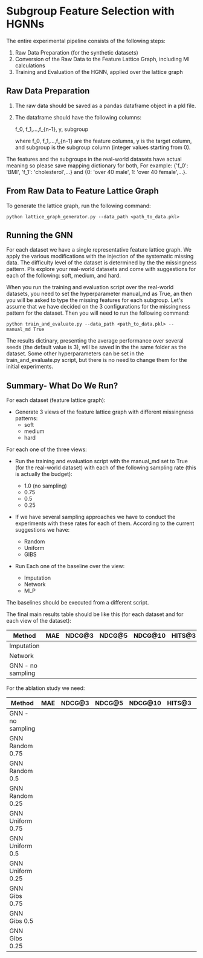 
# Subgroup Feature Selection with HGNNs
The entire experimental pipeline consists of the following steps:
1. Raw Data Preparation (for the synthetic datasets)
2. Conversion of the Raw Data to the Feature Lattice Graph, including MI calculations
3. Training and Evaluation of the HGNN, applied over the lattice graph

## Raw Data Preparation
1. The raw data should be saved as a pandas dataframe object in a pkl file.
2. The dataframe should have the following columns:

    f_0, f_1,...,f_{n-1}, y, subgroup

    where f_0, f_1,...,f_{n-1} are the feature columns, y is the target column, and subgroup is the subgroup column 
(integer values starting from 0).

The features and the subgroups in the real-world datasets have actual meaning so please save mapping dictionary for both, 
For example: {'f_0': 'BMI', 'f_1': 'cholesterol',...} and {0: 'over 40 male', 1: 'over 40 female',...}.

## From Raw Data to Feature Lattice Graph
To generate the lattice graph, run the following command:

```python lattice_graph_generator.py --data_path <path_to_data.pkl>```


## Running the GNN
For each dataset we have a single representative feature lattice graph. We apply the various modifications
with the injection of the systematic missing data. The difficulty level of the dataset is determined by the
the missingness pattern. Pls explore your real-world datasets and come with suggestions for each of the following:
soft, medium, and hard.

When you run the training and evaluation script over the real-world datasets, you need to set the 
hyperparameter manual_md as True, an then you will be asked to type the missing features  for each subgroup.
Let's assume that we have decided on the 3 configurations for the missingness pattern for the dataset.
Then you will need to run the following command:

```python train_and_evaluate.py --data_path <path_to_data.pkl> --manual_md True```

The results dictinary, presenting the average performance over several seeds (the default value 
is 3), will be saved in the the same folder as the dataset.
Some other hyperparameters can be set in the train_and_evaluate.py script, but there is
no need to change them for the initial experiments.

## Summary- What Do We Run? 
For each dataset (feature lattice graph):

- Generate 3 views of the feature lattice graph with different missingness patterns:
    - soft
    - medium
    - hard

For each one of the three views:
- Run the training and evaluation script with the manual_md set to True (for the real-world 
dataset) with each of the following sampling rate (this is actually the budget):
    - 1.0 (no sampling) 
    - 0.75
    - 0.5 
    - 0.25

- If we have several sampling approaches we have to conduct the experiments with these rates 
for each of them. According to the current suggestions we have:
  - Random
  - Uniform
  - GIBS


- Run Each one of the baseline over the view:
    - Imputation
    - Network
    - MLP

The baselines should be executed from a different script.

The final main results table should be like this (for each dataset and for each view of the dataset):

| Method                                 | MAE | NDCG@3 | NDCG@5 | NDCG@10 | HITS@3 | HITS@5 | HITS@10 |
|----------------------------------------| ------ | ------ | ------ | ------ | ------ | ------ | ------ |
| Imputation                             |   |   |    |    |   |    |    |
| Network                                |   |   |    |    |   |    |    |
| GNN - no sampling                      |   |   |    |    |   |    |    |


For the ablation study we need:

| Method            | MAE | NDCG@3 | NDCG@5 | NDCG@10 | HITS@3 | HITS@5 | HITS@10 |
|-------------------| ------ | ------ | ------ | ------ | ------ | ------ | ------ |
| GNN - no sampling |   |   |    |    |   |    |    |
| GNN Random 0.75   |   |   |    |    |   |    |    |
| GNN Random 0.5    |   |   |    |    |   |    |    |
| GNN Random 0.25   |   |   |    |    |   |    |    |
| GNN Uniform 0.75  |   |   |    |    |   |    |    |
| GNN Uniform 0.5   |   |   |    |    |   |    |    |
| GNN Uniform 0.25  |   |   |    |    |   |    |    |
| GNN Gibs 0.75     |   |   |    |    |   |    |    |
| GNN Gibs 0.5      |   |   |    |    |   |    |    |
| GNN Gibs 0.25     |   |   |    |    |   |    |    |